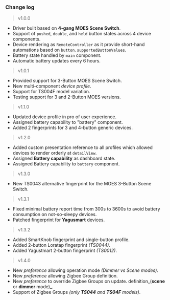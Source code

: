 ### Change log

> v1.0.0
  - Driver built based on **4-gang MOES Scene Switch**.
  - Support of `pushed`, `double`, and `held` button
    states across 4 device components.
  - Device rendering as `RemoteController` as it provide
    short-hand automations based on `button.supportedButtonValues`.
  - Battery state handled by `main` component.
  - Automatic battery updates every 6 hours.

> v1.0.1
  - Provided support for 3-Button MOES Scene Switch.
  - New multi-component *device profile*.
  - Support for TS004F model variation.
  - Testing support for 3 and 2-Button MOES versions.

> v1.1.0
  - Updated device profile in pro of user experience.
  - Assigned battery capability to "battery" component.
  - Added 2 fingerprints for 3 and 4-button generic devices.

> v1.2.0
  - Added custom presentation reference to all profiles
    which allowed devices to render orderly at `detailView`.
  - Assigned **Battery capability** as dashboard state.
  - Assigned Battery capability to `battery` component.

> v1.3.0
  - New TS0043 alternative fingerprint for the MOES
    3-Button Scene Switch.

> v1.3.1
  - Fixed minimal battery report time from 300s to 3600s
    to avoid battery consumption on not-so-sleepy devices.
  - Patched fingerprint for **Yagusmart** devices.

> v1.3.2
  - Added SmartKnob fingerprint and single-button profile.
  - Added 2-button Loratap fingerprint _(TS0044)_.
  - Added Yagustmart 2-button fingerprint _(TS0012)_.

> v1.4.0
  - New _preference_ allowing operation mode _(Dimmer vs Scene modes)_.
  - New _preference_ allowing Zigbee Group definition.
  - New _preference_ to override Zigbee Groups on update.
    definition_(**scene** or **dimmer** mode)_.
  - Support of Zigbee Groups _(only **TS044** and **TS04F** models)_.